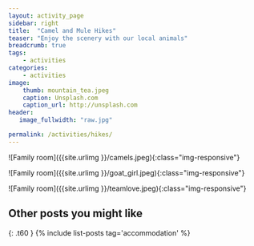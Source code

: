 ```yaml
---
layout: activity_page
sidebar: right
title:  "Camel and Mule Hikes"
teaser: "Enjoy the scenery with our local animals"
breadcrumb: true
tags:
    - activities
categories:
    - activities
image:
    thumb: mountain_tea.jpeg
    caption: Unsplash.com
    caption_url: http://unsplash.com
header:
   image_fullwidth: "raw.jpg"

permalink: /activities/hikes/
---
```


![Family room]({{site.urlimg }}/camels.jpeg){:class="img-responsive"}

![Family room]({{site.urlimg }}/goat_girl.jpeg){:class="img-responsive"}

![Family room]({{site.urlimg }}/teamlove.jpeg){:class="img-responsive"}

## Other posts you might like
{: .t60 }
{% include list-posts tag='accommodation' %}
